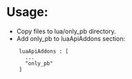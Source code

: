 # Usage:

* Copy files to lua/only_pb directory.
* Add only_pb to luaApiAddons section:
```
    luaApiAddons : [
      ...
      "only_pb"
    ]
```
